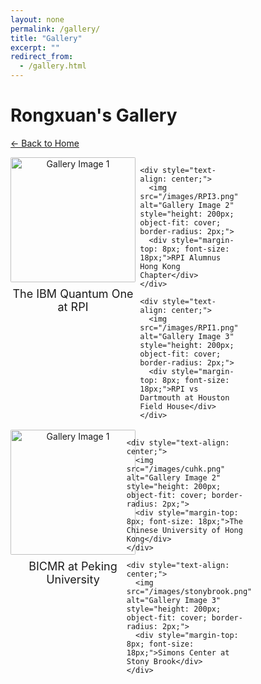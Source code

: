 ```yaml
---
layout: none
permalink: /gallery/
title: "Gallery"
excerpt: ""
redirect_from: 
  - /gallery.html
---
```

# Rongxuan's Gallery
[← Back to Home](/)

<div style="display: flex; flex-direction: column; gap: 2px;">
  <!-- First Row -->
  <div style="display: grid; grid-template-columns: repeat(3, 1fr); gap: 20px; justify-items: center;">
    <div style="text-align: center;">
      <img src="/images/IBM.png" alt="Gallery Image 1" style="height: 200px; object-fit: cover; border-radius: 2px;">
      <div style="margin-top: 8px; font-size: 18px;">The IBM Quantum One at RPI</div>
    </div>

    <div style="text-align: center;">
      <img src="/images/RPI3.png" alt="Gallery Image 2" style="height: 200px; object-fit: cover; border-radius: 2px;">
      <div style="margin-top: 8px; font-size: 18px;">RPI Alumnus Hong Kong Chapter</div>
    </div>

    <div style="text-align: center;">
      <img src="/images/RPI1.png" alt="Gallery Image 3" style="height: 200px; object-fit: cover; border-radius: 2px;">
      <div style="margin-top: 8px; font-size: 18px;">RPI vs Dartmouth at Houston Field House</div>
    </div>
  </div>

  <!-- Second Row -->
  <div style="display: grid; grid-template-columns: repeat(3, 1fr); gap: 20px; justify-items: center;">
    <div style="text-align: center;">
      <img src="/images/pku1.png" alt="Gallery Image 1" style="height: 200px; object-fit: cover; border-radius: 2px;">
      <div style="margin-top: 8px; font-size: 18px;">BICMR at Peking University</div>
    </div>

    <div style="text-align: center;">
      <img src="/images/cuhk.png" alt="Gallery Image 2" style="height: 200px; object-fit: cover; border-radius: 2px;">
      <div style="margin-top: 8px; font-size: 18px;">The Chinese University of Hong Kong</div>
    </div>

    <div style="text-align: center;">
      <img src="/images/stonybrook.png" alt="Gallery Image 3" style="height: 200px; object-fit: cover; border-radius: 2px;">
      <div style="margin-top: 8px; font-size: 18px;">Simons Center at Stony Brook</div>
    </div>
  </div>
</div>


